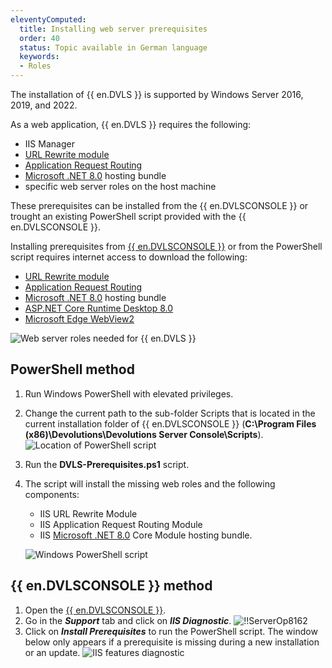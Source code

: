 ```yaml
---
eleventyComputed:
  title: Installing web server prerequisites
  order: 40
  status: Topic available in German language
  keywords:
  - Roles
---
```

The installation of {{ en.DVLS }} is supported by Windows Server 2016, 2019, and 2022.

As a web application, {{ en.DVLS }} requires the following:
* IIS Manager
* [URL Rewrite module](https://api.devolutions.net/redirection/3cb42413-5dfd-4b1b-bd20-4e5968274ed0)
* [Application Request Routing](https://api.devolutions.net/redirection/52ba9ac0-fb5f-44c1-9521-972caf763b1a)
* [Microsoft .NET 8.0](https://dotnet.microsoft.com/en-us/download/dotnet/8.0) hosting bundle
* specific web server roles on the host machine

These prerequisites can be installed from the {{ en.DVLSCONSOLE }} or trought an existing PowerShell script provided with the {{ en.DVLSCONSOLE }}.

Installing prerequisites from [{{ en.DVLSCONSOLE }}](/server/management/devolutions-server-console/) or from the PowerShell script requires internet access to download the following:
* [URL Rewrite module](https://api.devolutions.net/redirection/3cb42413-5dfd-4b1b-bd20-4e5968274ed0)
* [Application Request Routing](https://api.devolutions.net/redirection/52ba9ac0-fb5f-44c1-9521-972caf763b1a)
* [Microsoft .NET 8.0](https://dotnet.microsoft.com/en-us/download/dotnet/8.0) hosting bundle
* [ASP.NET Core Runtime Desktop 8.0](https://redirection.devolutions.com/asp-runtime-desktop-8.0.4)
* [Microsoft Edge WebView2](https://developer.microsoft.com/en-us/microsoft-edge/webview2/consumer/)

![Web server roles needed for {{ en.DVLS }}](https://cdnweb.devolutions.net/docs/INTERFACE2033.png)

## PowerShell method
1. Run Windows PowerShell with elevated privileges.
1. Change the current path to the sub-folder Scripts that is located in the current installation folder of {{ en.DVLSCONSOLE }} (**C:\Program Files (x86)\Devolutions\Devolutions Server Console\Scripts**).
![Location of PowerShell script](https://cdnweb.devolutions.net/docs/docs_en_server_clip10311.png)
1. Run the **DVLS-Prerequisites.ps1** script.
1. The script will install the missing web roles and the following components:
    * IIS URL Rewrite Module
    * IIS Application Request Routing Module
    * IIS [Microsoft .NET 8.0](https://dotnet.microsoft.com/en-us/download/dotnet/8.0) Core Module hosting bundle.

   ![Windows PowerShell script](https://cdnweb.devolutions.net/docs/docs_en_server_ServerOp4020.png)

## {{ en.DVLSCONSOLE }} method
1. Open the [{{ en.DVLSCONSOLE }}](/server/management/devolutions-server-console/).
1. Go in the ***Support*** tab and click on ***IIS Diagnostic***.
![!!ServerOp8162](https://cdnweb.devolutions.net/docs/DVLSCONSOLE2006_2024_1.png)
1. Click on ***Install Prerequisites*** to run the PowerShell script. The window below only appears if a prerequisite is missing during a new installation or an update.
![IIS features diagnostic](https://cdnweb.devolutions.net/docs/DVLSCONSOLE2005_2024_1.png)
